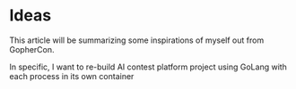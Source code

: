 # Ideas

This article will be summarizing some inspirations of myself out from GopherCon.

In specific, I want to re-build AI contest platform project using GoLang with
each process in its own container
